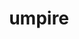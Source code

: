 ---
title: "umpire"
layout: cache
categories: [package, v0.18.1]
meta: {"versions": ["2022.03.1", "6.0.0"], "compilers": ["gcc@=7.5.0"], "oss": ["ubuntu18.04"], "platforms": ["linux"], "targets": ["x86_64"], "stacks": ["data-vis-sdk", "e4s", "radiuss", "root"], "num_specs": 4, "num_specs_by_stack": {"radiuss": 2, "root": 4, "e4s": 3, "data-vis-sdk": 1}}
spec_details: [{"hash": "6a72okbvjic4efzr4alksrh2wkw54ui5", "compiler": "gcc@=7.5.0", "versions": ["2022.03.1"], "os": "ubuntu18.04", "platform": "linux", "target": "x86_64", "variants": ["build_type=RelWithDebInfo", "+c", "~cuda", "+device_alloc", "~deviceconst", "+examples", "~fortran", "~ipo", "~numa", "~openmp", "~rocm", "+shared", "tests=none"], "stacks": ["radiuss", "root", "e4s"], "size": "-", "tarball": "https://binaries.spack.io/releases/v0.18.1/build_cache/linux-ubuntu18.04-x86_64/gcc-7.5.0/umpire-2022.03.1/linux-ubuntu18.04-x86_64-gcc-7.5.0-umpire-2022.03.1-6a72okbvjic4efzr4alksrh2wkw54ui5.spack"}, {"hash": "5wmrvmfamws42vujoxnsmfsb4sfhldeu", "compiler": "gcc@=7.5.0", "versions": ["2022.03.1"], "os": "ubuntu18.04", "platform": "linux", "target": "x86_64", "variants": ["build_type=RelWithDebInfo", "+c", "~cuda", "+device_alloc", "~deviceconst", "+examples", "~fortran", "~ipo", "~numa", "+openmp", "~rocm", "+shared", "tests=none"], "stacks": ["radiuss", "root", "e4s"], "size": "-", "tarball": "https://binaries.spack.io/releases/v0.18.1/build_cache/linux-ubuntu18.04-x86_64/gcc-7.5.0/umpire-2022.03.1/linux-ubuntu18.04-x86_64-gcc-7.5.0-umpire-2022.03.1-5wmrvmfamws42vujoxnsmfsb4sfhldeu.spack"}, {"hash": "dd5wdq5tuwhcxjqfiyz4qwa7qlwqztvi", "compiler": "gcc@=7.5.0", "versions": ["6.0.0"], "os": "ubuntu18.04", "platform": "linux", "target": "x86_64", "variants": ["build_type=RelWithDebInfo", "+c", "~cuda", "~device_alloc", "~deviceconst", "+examples", "~fortran", "~ipo", "~numa", "~openmp", "~rocm", "+shared", "tests=none"], "stacks": ["root", "data-vis-sdk"], "size": "-", "tarball": "https://binaries.spack.io/releases/v0.18.1/build_cache/linux-ubuntu18.04-x86_64/gcc-7.5.0/umpire-6.0.0/linux-ubuntu18.04-x86_64-gcc-7.5.0-umpire-6.0.0-dd5wdq5tuwhcxjqfiyz4qwa7qlwqztvi.spack"}, {"hash": "cllkbbuuki5r2bkmtwkjb2ectfvfhnr3", "compiler": "gcc@=7.5.0", "versions": ["2022.03.1"], "os": "ubuntu18.04", "platform": "linux", "target": "x86_64", "variants": ["build_type=RelWithDebInfo", "+c", "+cuda", "cuda_arch=70", "+device_alloc", "~deviceconst", "+examples", "~fortran", "~ipo", "~numa", "~openmp", "~rocm", "~shared", "tests=none"], "stacks": ["root", "e4s"], "size": "-", "tarball": "https://binaries.spack.io/releases/v0.18.1/build_cache/linux-ubuntu18.04-x86_64/gcc-7.5.0/umpire-2022.03.1/linux-ubuntu18.04-x86_64-gcc-7.5.0-umpire-2022.03.1-cllkbbuuki5r2bkmtwkjb2ectfvfhnr3.spack"}]
---